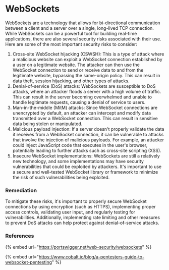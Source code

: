# WebSockets

WebSockets are a technology that allows for bi-directional communication between a client and a server over a single, long-lived TCP connection. While WebSockets can be a powerful tool for building real-time applications, there are also several security risks associated with their use. Here are some of the most important security risks to consider:

1. Cross-site WebSocket hijacking (CSWSH): This is a type of attack where a malicious website can exploit a WebSocket connection established by a user on a legitimate website. The attacker can then use the WebSocket connection to send or receive data to and from the legitimate website, bypassing the same-origin policy. This can result in data theft, session hijacking, and other types of attacks.
2. Denial-of-service (DoS) attacks: WebSockets are susceptible to DoS attacks, where an attacker floods a server with a high volume of traffic. This can result in the server becoming overwhelmed and unable to handle legitimate requests, causing a denial of service to users.
3. Man-in-the-middle (MitM) attacks: Since WebSocket connections are unencrypted by default, an attacker can intercept and modify data transmitted over a WebSocket connection. This can result in sensitive data being stolen or manipulated.
4. Malicious payload injection: If a server doesn't properly validate the data it receives from a WebSocket connection, it can be vulnerable to attacks that involve the injection of malicious payloads. For example, an attacker could inject JavaScript code that executes in the user's browser, potentially leading to further attacks such as cross-site scripting (XSS).
5. Insecure WebSocket implementations: WebSockets are still a relatively new technology, and some implementations may have security vulnerabilities that could be exploited by attackers. It's important to use a secure and well-tested WebSocket library or framework to minimize the risk of such vulnerabilities being exploited.

### Remediation

To mitigate these risks, it's important to properly secure WebSocket connections by using encryption (such as HTTPS), implementing proper access controls, validating user input, and regularly testing for vulnerabilities. Additionally, implementing rate limiting and other measures to prevent DoS attacks can help protect against denial-of-service attacks.

### References

{% embed url="https://portswigger.net/web-security/websockets" %}

{% embed url="https://www.cobalt.io/blog/a-pentesters-guide-to-websocket-pentesting" %}
